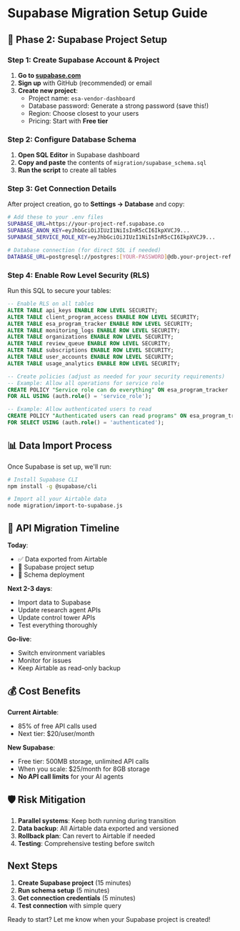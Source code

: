 # Supabase Migration Setup Guide

## 🚀 Phase 2: Supabase Project Setup

### Step 1: Create Supabase Account & Project

1. **Go to [supabase.com](https://supabase.com)**
2. **Sign up** with GitHub (recommended) or email
3. **Create new project**:
   - Project name: `esa-vendor-dashboard`
   - Database password: Generate a strong password (save this!)
   - Region: Choose closest to your users
   - Pricing: Start with **Free tier**

### Step 2: Configure Database Schema

1. **Open SQL Editor** in Supabase dashboard
2. **Copy and paste** the contents of `migration/supabase_schema.sql`
3. **Run the script** to create all tables

### Step 3: Get Connection Details

After project creation, go to **Settings → Database** and copy:

```bash
# Add these to your .env files
SUPABASE_URL=https://your-project-ref.supabase.co
SUPABASE_ANON_KEY=eyJhbGciOiJIUzI1NiIsInR5cCI6IkpXVCJ9...
SUPABASE_SERVICE_ROLE_KEY=eyJhbGciOiJIUzI1NiIsInR5cCI6IkpXVCJ9...

# Database connection (for direct SQL if needed)
DATABASE_URL=postgresql://postgres:[YOUR-PASSWORD]@db.your-project-ref.supabase.co:5432/postgres
```

### Step 4: Enable Row Level Security (RLS)

Run this SQL to secure your tables:

```sql
-- Enable RLS on all tables
ALTER TABLE api_keys ENABLE ROW LEVEL SECURITY;
ALTER TABLE client_program_access ENABLE ROW LEVEL SECURITY;
ALTER TABLE esa_program_tracker ENABLE ROW LEVEL SECURITY;
ALTER TABLE monitoring_logs ENABLE ROW LEVEL SECURITY;
ALTER TABLE organizations ENABLE ROW LEVEL SECURITY;
ALTER TABLE review_queue ENABLE ROW LEVEL SECURITY;
ALTER TABLE subscriptions ENABLE ROW LEVEL SECURITY;
ALTER TABLE user_accounts ENABLE ROW LEVEL SECURITY;
ALTER TABLE usage_analytics ENABLE ROW LEVEL SECURITY;

-- Create policies (adjust as needed for your security requirements)
-- Example: Allow all operations for service role
CREATE POLICY "Service role can do everything" ON esa_program_tracker
FOR ALL USING (auth.role() = 'service_role');

-- Example: Allow authenticated users to read
CREATE POLICY "Authenticated users can read programs" ON esa_program_tracker
FOR SELECT USING (auth.role() = 'authenticated');
```

## 📊 Data Import Process

Once Supabase is set up, we'll run:

```bash
# Install Supabase CLI
npm install -g @supabase/cli

# Import all your Airtable data
node migration/import-to-supabase.js
```

## 🔄 API Migration Timeline

**Today**: 
- ✅ Data exported from Airtable
- 🔄 Supabase project setup
- 🔄 Schema deployment

**Next 2-3 days**:
- Import data to Supabase
- Update research agent APIs
- Update control tower APIs
- Test everything thoroughly

**Go-live**: 
- Switch environment variables
- Monitor for issues
- Keep Airtable as read-only backup

## 💰 Cost Benefits

**Current Airtable**: 
- 85% of free API calls used
- Next tier: $20/user/month

**New Supabase**:
- Free tier: 500MB storage, unlimited API calls
- When you scale: $25/month for 8GB storage
- **No API call limits** for your AI agents

## 🛡️ Risk Mitigation

1. **Parallel systems**: Keep both running during transition
2. **Data backup**: All Airtable data exported and versioned
3. **Rollback plan**: Can revert to Airtable if needed
4. **Testing**: Comprehensive testing before switch

## Next Steps

1. **Create Supabase project** (15 minutes)
2. **Run schema setup** (5 minutes)
3. **Get connection credentials** (5 minutes)
4. **Test connection** with simple query

Ready to start? Let me know when your Supabase project is created!